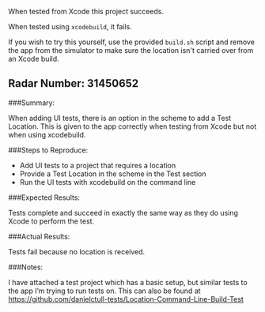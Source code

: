 
When tested from Xcode this project succeeds. 

When tested using `xcodebuild`, it fails. 

If you wish to try this yourself, use the provided `build.sh` script and remove the app from the simulator to make sure the location isn't carried over from an Xcode build.



## Radar Number: 31450652

###Summary:

When adding UI tests, there is an option in the scheme to add a Test Location. This is given to the app correctly when testing from Xcode but not when using xcodebuild.



###Steps to Reproduce:

* Add UI tests to a project that requires a location
* Provide a Test Location in the scheme in the Test section
* Run the UI tests with xcodebuild on the command line



###Expected Results:

Tests complete and succeed in exactly the same way as they do using Xcode to perform the test.



###Actual Results:

Tests fail because no location is received.



###Notes:

I have attached a test project which has a basic setup, but similar tests to the app I’m trying to run tests on. This can also be found at https://github.com/danielctull-tests/Location-Command-Line-Build-Test
